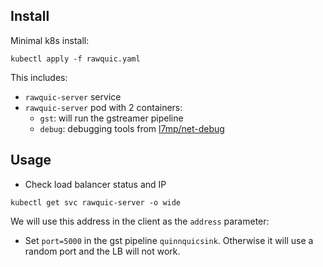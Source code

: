 ## Install

Minimal k8s install:
```shell
kubectl apply -f rawquic.yaml
```

This includes:
- `rawquic-server` service
- `rawquic-server` pod with 2 containers:
  - `gst`: will run the gstreamer pipeline
  - `debug`: debugging tools from [l7mp/net-debug](https://github.com/l7mp/net-debug)

## Usage

- Check load balancer status and IP
```shell
kubectl get svc rawquic-server -o wide
```

We will use this address in the client as the `address` parameter:

- Set `port=5000` in the gst pipeline `quinnquicsink`. Otherwise it will use a random port and the LB will not work.
